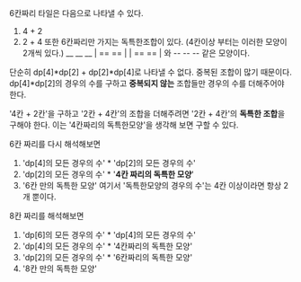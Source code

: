 6칸짜리 타일은 다음으로 나타낼 수 있다.

1. 4 + 2
2. 2 + 4
   또한 6칸짜리만 가지는 독특한조합이 있다. (4칸이상 부터는 이러한 모양이 2개씩 있다.)
   \_\_ \_\_ \_\_ | == == |
   | == == | 와 -- -- -- 같은 모양이다.

단순히 dp[4]*dp[2] + dp[2]*dp[4]로 나타낼 수 없다.
중복된 조합이 많기 때문이다.
dp[4]\*dp[2]의 경우의 수를 구하고 **중복되지 않는** 조합들만 경우의 수를 더해주어야 한다.

'4칸 + 2칸'을 구하고 '2칸 + 4칸'의 조합을 더해주려면 '2칸 + 4칸'의 **독특한 조합**을 구해야 한다. 이는 '4칸짜리의 독특한모양'을 생각해 보면 구할 수 있다.

6칸 짜리를 다시 해석해보면

1. 'dp[4]의 모든 경우의 수' \* 'dp[2]의 모든 경우의 수'
2. 'dp[2]의 모든 경우의 수' \* '**4칸 짜리의 독특한 모양**'
3. '6칸 만의 독특한 모양'
   여기서 '독특한모양의 경우의 수'는 4칸 이상이라면 항상 2개 뿐이다.

8칸 짜리를 해석해보면

1. 'dp[6]의 모든 경우의 수' \* 'dp[4]의 모든 경우의 수'
2. 'dp[4]의 모든 경우의 수' \* '4칸짜리의 독특한 모양'
3. 'dp[2]의 모든 경우의 수' \* '6칸짜리의 독특한 모양'
4. '8칸 만의 독특한 모양'
